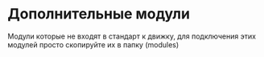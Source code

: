 Дополнительные модули
======

Модули которые не входят в стандарт к движку, для подключения этих модулей просто скопируйте их в папку (modules)
